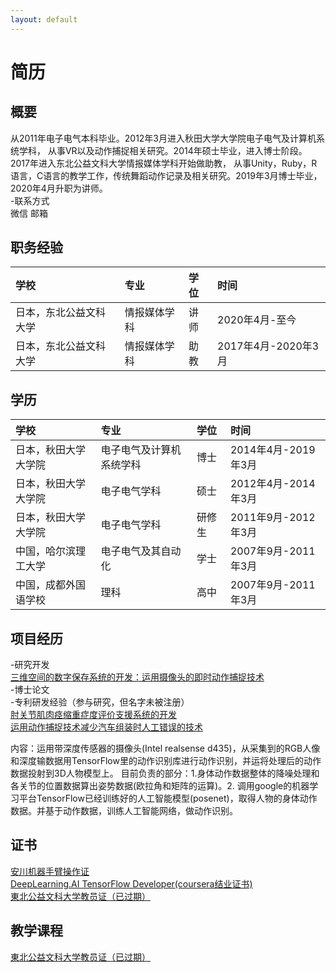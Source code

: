 ```yaml
---
layout: default
---
```



# 简历
## 概要
从2011年电子电气本科毕业。2012年3月进入秋田大学大学院电子电气及计算机系统学科，
从事VR以及动作捕捉相关研究。2014年硕士毕业，进入博士阶段。2017年进入东北公益文科大学情报媒体学科开始做助教，
从事Unity，Ruby，R语言，C语言的教学工作，传统舞蹈动作记录及相关研究。2019年3月博士毕业，2020年4月升职为讲师。\
-联系方式\
微信 邮箱
## 职务经验

| 学校        | 专业          | 学位 | 时间 |
|:---------------|:--------------------|:------|:------|
|日本，东北公益文科大学| 情报媒体学科|讲师   | 2020年4月-至今 |  
|日本，东北公益文科大学| 情报媒体学科|助教    | 2017年4月-2020年3月|                                           

## 学历

| 学校        | 专业          | 学位 | 时间 |
|:---------------|:--------------------|:------|:------|
|日本，秋田大学大学院| 电子电气及计算机系统学科|博士   | 2014年4月-2019年3月 |        
|日本，秋田大学大学院| 电子电气学科         |硕士   | 2012年4月-2014年3月|
|日本，秋田大学大学院| 电子电气学科         |研修生  |2011年9月-2012年3月| 
|中国，哈尔滨理工大学|电子电气及其自动化	|学士   |2007年9月-2011年3月|
|中国，成都外国语学校|理科		    |高中   |2007年9月-2011年3月|

## 项目经历

-研究开发\
[三维空间的数字保存系统的开发：运用摄像头的即时动作捕捉技术](./projects/digital_archive.html)\
-博士论文\
-专利研发经验（参与研究，但名字未被注册）\
[肘关节肌肉痉缩重症度评价支援系统的开发](./projects/muscle_injury.html)\
[运用动作捕捉技术减少汽车组装时人工错误的技术](./projects/toyota.html)

内容：运用带深度传感器的摄像头(Intel realsense d435)，从采集到的RGB人像和深度输数据用TensorFlow里的动作识别库进行动作识别，并运将处理后的动作数据投射到3D人物模型上。
目前负责的部分：1.身体动作数据整体的降噪处理和各关节的位置数据算出姿势数据(欧拉角和矩阵的运算)。2. 调用google的机器学习平台TensorFlow已经训练好的人工智能模型(posenet)，取得人物的身体动作数据。并基于动作数据，训练人工智能网络，做动作识别。

## 证书
[安川机器手臂操作证](./assets/certificate/yasukawa/yasukawa.html)\
[DeepLearning.AI TensorFlow Developer(coursera结业证书)](./assets/certificate/coursera/coursera.html)\
[東北公益文科大学教员证（已过期）](./assets/certificate/koeki/koeki.html)

## 教学课程
[東北公益文科大学教员证（已过期）](./assets/openCourse/openCourse.html)
